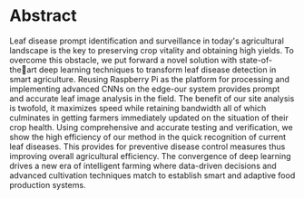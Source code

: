 # Abstract
Leaf disease prompt identification and 
surveillance in today's agricultural landscape is the key to 
preserving crop vitality and obtaining high yields. To overcome 
this obstacle, we put forward a novel solution with state-of-theart deep learning techniques to transform leaf disease detection 
in smart agriculture. Reusing Raspberry Pi as the platform for
processing and implementing advanced CNNs on the edge-our 
system provides prompt and accurate leaf image analysis in the 
field. The benefit of our site analysis is twofold, it maximizes 
speed while retaining bandwidth all of which culminates in 
getting farmers immediately updated on the situation of their 
crop health. Using comprehensive and accurate testing and 
verification, we show the high efficiency of our method in the 
quick recognition of current leaf diseases. This provides for 
preventive disease control measures thus improving overall 
agricultural efficiency. The convergence of deep learning drives 
a new era of intelligent farming where data-driven decisions and 
advanced cultivation techniques match to establish smart and 
adaptive food production systems.
